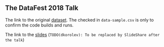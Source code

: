 ## The DataFest 2018 Talk

The link to the original [dataset](https://data.cityofnewyork.us/Transportation/2016-Green-Taxi-Trip-Data/hvrh-b6nb). The checked in `data-sample.csv` is only to confirm the code builds and runs.

The link to the [slides](https://docs.google.com/presentation/d/1pUCb_txhbgLfpaj3-wbhp1lOymBuVa9wiRof8SleYLM/edit?usp=sharing) (`TODO(dkorolev): To be replaced by SlideShare after the talk`)
